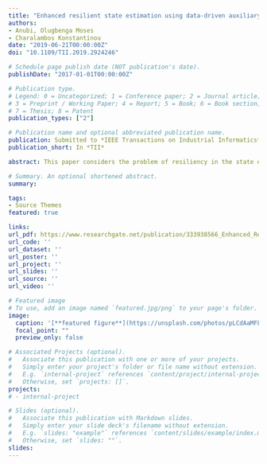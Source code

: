 ```yaml
---
title: "Enhanced resilient state estimation using data-driven auxiliary models"
authors:
- Anubi, Olugbenga Moses
- Charalambos Konstantinou
date: "2019-06-21T00:00:00Z"
doi: "10.1109/TII.2019.2924246"

# Schedule page publish date (NOT publication's date).
publishDate: "2017-01-01T00:00:00Z"

# Publication type.
# Legend: 0 = Uncategorized; 1 = Conference paper; 2 = Journal article;
# 3 = Preprint / Working Paper; 4 = Report; 5 = Book; 6 = Book section;
# 7 = Thesis; 8 = Patent
publication_types: ["2"]

# Publication name and optional abbreviated publication name.
publication: Submitted to *IEEE Transactions on Industrial Informatics*
publication_short: In *TII*

abstract: This paper considers the problem of resiliency in the state estimation of a cyber-physical system when a portion of its sensor measurements contains malicious data added by an adversarial attacker. When the attack consists of arbitrary random uncorrelated data injection, compressive-sensing-based regression algorithms that can recover the true states have been studied extensively in the literature. However, it has been shown that it is possible to create a targeted correlated false data injection attack (FDIA), which will fool any regression-based algorithm. Consequently, there have been a plethora of data-driven approaches investigated to detect the occurrence of such an FDIA. This paper combines a data-driven model with the traditional compressive sensing regression problem. It is shown that the solution of the resulting constrained optimization problem recovers the true states of the system. The developed algorithm is evaluated through a numerical simulation example of the IEEE 14-bus system mapped to the New York Independent System Operator grid data.

# Summary. An optional shortened abstract.
summary: 

tags:
- Source Themes
featured: true

links:
url_pdf: https://www.researchgate.net/publication/333938566_Enhanced_Resilient_State_Estimation_Using_Data-Driven_Auxiliary_Models
url_code: ''
url_dataset: ''
url_poster: ''
url_project: ''
url_slides: ''
url_source: ''
url_video: ''

# Featured image
# To use, add an image named `featured.jpg/png` to your page's folder. 
image:
  caption: '[**featured figure**](https://unsplash.com/photos/pLCdAaMFLTE)'
  focal_point: ""
  preview_only: false

# Associated Projects (optional).
#   Associate this publication with one or more of your projects.
#   Simply enter your project's folder or file name without extension.
#   E.g. `internal-project` references `content/project/internal-project/index.md`.
#   Otherwise, set `projects: []`.
projects:
# - internal-project

# Slides (optional).
#   Associate this publication with Markdown slides.
#   Simply enter your slide deck's filename without extension.
#   E.g. `slides: "example"` references `content/slides/example/index.md`.
#   Otherwise, set `slides: ""`.
slides:
---
```


